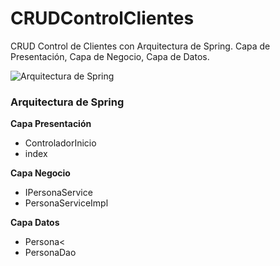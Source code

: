 # CRUDControlClientes
CRUD Control de Clientes con Arquitectura de Spring. Capa de Presentación, Capa de Negocio, Capa de Datos.

![Arquitectura de Spring](https://cdn-screenshots.comidoc.net/webp/2823069_1.webp)

### Arquitectura de Spring

**Capa Presentación**
- ControladorInicio
- index

**Capa Negocio**
- IPersonaService
- PersonaServiceImpl

**Capa Datos**
- Persona<
- PersonaDao
